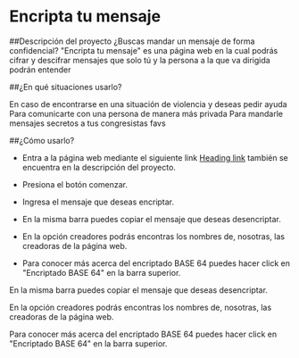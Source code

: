 # Encripta tu mensaje

##Descripción del proyecto
¿Buscas mandar un mensaje de forma confidencial? "Encripta tu mensaje" es una página web en la cual podrás cifrar y descifrar mensajes que solo tú y la persona a la que va dirigida podrán entender

##¿En qué situaciones usarlo?

 En caso de encontrarse en una situación de violencia y deseas pedir ayuda
 Para comunicarte con una persona de manera más privada
 Para mandarle mensajes secretos a tus congresistas favs 

##¿Cómo usarlo?
- Entra a la página web mediante el siguiente link [Heading link](https://github.com/pandao/editor.md "Heading link")  también se encuentra en la descripción del proyecto.


- Presiona el botón comenzar.

- Ingresa el mensaje que deseas encriptar.

- En la misma barra puedes copiar el mensaje que deseas desencriptar.

- En la opción creadores podrás encontras los nombres de, nosotras, las creadoras de la página web.

- Para conocer más acerca del encriptado BASE 64 puedes hacer click en "Encriptado BASE 64" en la barra superior.

En la misma barra puedes copiar el mensaje que deseas desencriptar.

En la opción creadores podrás encontras los nombres de, nosotras, las creadoras de la página web.

Para conocer más acerca del encriptado BASE 64 puedes hacer click en "Encriptado BASE 64" en la barra superior.
